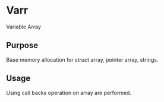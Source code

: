 # Varr
Variable Array 

Purpose
--------
Base memory allocation for struct array, pointer array, strings.

Usage
------
Using call backs operation on array are performed.


